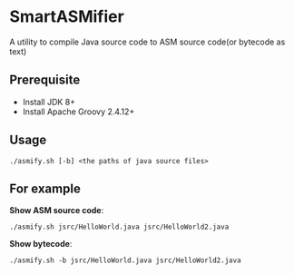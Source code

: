 # SmartASMifier
A utility to compile Java source code to ASM source code(or bytecode as text)

## Prerequisite
* Install JDK 8+
* Install Apache Groovy 2.4.12+

## Usage
```
./asmify.sh [-b] <the paths of java source files>
```

## For example  
**Show ASM source code**:  
```
./asmify.sh jsrc/HelloWorld.java jsrc/HelloWorld2.java
```

**Show bytecode**:  
```
./asmify.sh -b jsrc/HelloWorld.java jsrc/HelloWorld2.java
```
